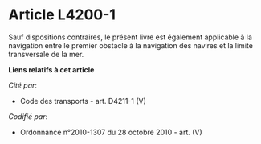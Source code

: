 # Article L4200-1

Sauf dispositions contraires, le présent livre est également applicable à la navigation entre le premier obstacle à la
navigation des navires et la limite transversale de la mer.

**Liens relatifs à cet article**

_Cité par_:

  - Code des transports - art. D4211-1 (V)

_Codifié par_:

  - Ordonnance n°2010-1307 du 28 octobre 2010 - art. (V)
